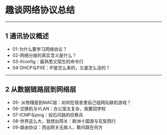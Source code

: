 # 趣谈网络协议总结

---
## 1 通讯协议概述

- 01-为什么要学习网络协议？
- 02-网络分层的真实含义是什么？
- 03-ifconfig：最熟悉又陌生的命令行
- 04-DHCP与PXE：IP是怎么来的，又是怎么没的？

---
## 2 从数据链路层到网络层

- 05- 从物理层到MAC层：如何在宿舍里自己组网玩联机游戏？
- 06-交换机与VLAN：办公室太复杂，我要回学校
- 07-ICMP与ping：投石问路的侦察兵
- 08-世界这么大，我想出网关：欧洲十国游与玄奘西行
- 09-路由协议：西出网关无故人，敢问路在何方